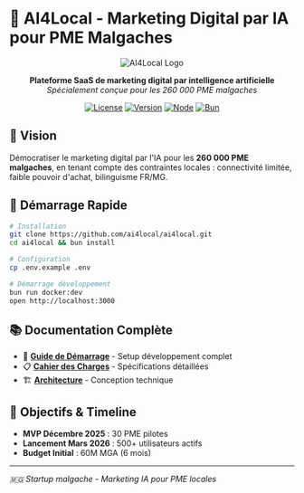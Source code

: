 # 🚀 AI4Local - Marketing Digital par IA pour PME Malgaches

<div align="center">

![AI4Local Logo](https://via.placeholder.com/400x100/1976d2/ffffff?text=AI4Local)

**Plateforme SaaS de marketing digital par intelligence artificielle**  
_Spécialement conçue pour les 260 000 PME malgaches_

[![License](https://img.shields.io/badge/license-Proprietary-red.svg)](LICENSE)
[![Version](https://img.shields.io/badge/version-1.0.0-blue.svg)](package.json)
[![Node](https://img.shields.io/badge/node-%3E%3D18.0.0-green.svg)](package.json)
[![Bun](https://img.shields.io/badge/bun-%3E%3D1.0.0-black.svg)](package.json)

</div>

## 🎯 Vision

Démocratiser le marketing digital par l'IA pour les **260 000 PME malgaches**, en tenant compte des contraintes locales : connectivité limitée, faible pouvoir d'achat, bilinguisme FR/MG.

## 🚀 Démarrage Rapide

```bash
# Installation
git clone https://github.com/ai4local/ai4local.git
cd ai4local && bun install

# Configuration
cp .env.example .env

# Démarrage développement
bun run docker:dev
open http://localhost:3000
```

## 📚 Documentation Complète

- 📖 [**Guide de Démarrage**](./docs/README.md) - Setup développement complet
- 📋 [**Cahier des Charges**](./docs/cahier-des-charges.md) - Spécifications détaillées
- 🏗️ [**Architecture**](./docs/architecture/README.md) - Conception technique

## 🎯 Objectifs & Timeline

- **MVP Décembre 2025** : 30 PME pilotes
- **Lancement Mars 2026** : 500+ utilisateurs actifs
- **Budget Initial** : 60M MGA (6 mois)

---

_🇲🇬 Startup malgache - Marketing IA pour PME locales_
